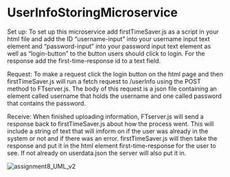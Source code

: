 # UserInfoStoringMicroservice

Set up: To set up this microservice add firstTimeSaver.js as a script in your html file and add the ID “username-input” into your username input text element and “password-input” into your password input text element as well as “login-button” to the button users should click to login. For the response add the first-time-response id to a text field.

Request: To make a request click the login button on the html page and then firstTimeSaver.js will run a fetch request to /userInfo using the POST method to FTserver.js. The body of this request is a json file containing an element called username that holds the username and one called password that contains the password.

Receive: When finished uploading information, FTserver.js will send a response back to firstTimeSaver.js about how the process went. This will include a string of text that will imform on if the user was already in the system or not and if there was an error. firstTimeSaver.js will then take the response and put it in the html element first-time-response for the user to see. If not already on userdata.json the server will also put it in.

![assignment8_UML_v2](https://user-images.githubusercontent.com/100888637/218938085-21ad9cdd-03c6-4952-8be0-d6dd559c88c7.png)
